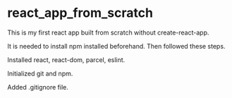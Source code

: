 # react_app_from_scratch

This is my first react app built from scratch without create-react-app.

It is needed to install npm installed beforehand. Then followed these steps.

Installed react, react-dom, parcel, eslint.

Initialized git and npm.

Added .gitignore file.


